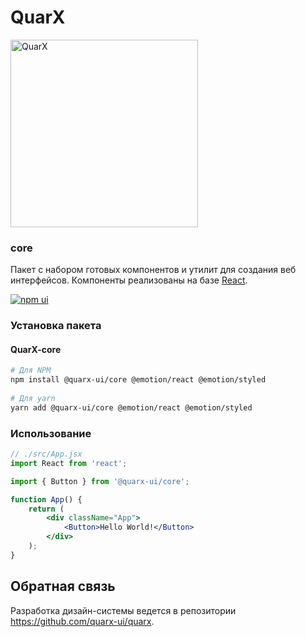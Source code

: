 # QuarX
<p>
  <img
    width="300"
    alt="QuarX"
    src="https://avatars.githubusercontent.com/u/105634579"
  />
</p>

### core
Пакет с набором готовых компонентов и утилит для создания веб интерфейсов.
Компоненты реализованы на базе [React](https://reactjs.org/).

[![npm ui](https://img.shields.io/npm/v/@quarx-ui/core?label=%40quarx-ui%2Fcore&style=for-the-badge)](https://www.npmjs.com/package/@quarx-ui/core)

### Установка пакета
#### QuarX-core
```sh
# Для NPM
npm install @quarx-ui/core @emotion/react @emotion/styled
 
# Для yarn
yarn add @quarx-ui/core @emotion/react @emotion/styled
```

### Использование
```jsx
// ./src/App.jsx
import React from 'react';

import { Button } from '@quarx-ui/core';

function App() {
    return (
        <div className="App">
            <Button>Hello World!</Button>
        </div>
    );
}
```

## Обратная связь
Разработка дизайн-системы ведется в репозитории https://github.com/quarx-ui/quarx.
